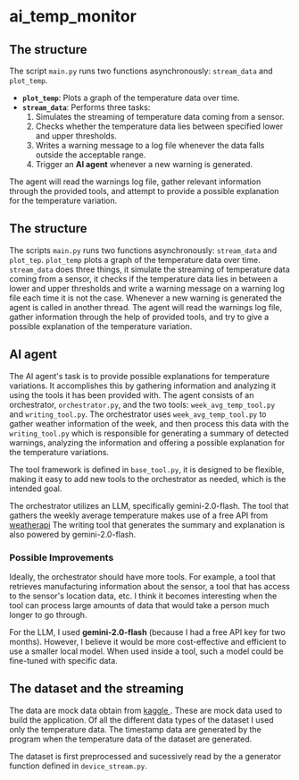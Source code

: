 # ai_temp_monitor

## The structure

The script `main.py` runs two functions asynchronously: `stream_data` and `plot_temp`. 

- **`plot_temp`**: Plots a graph of the temperature data over time.
- **`stream_data`**: Performs three tasks:
  1. Simulates the streaming of temperature data coming from a sensor.
  2. Checks whether the temperature data lies between specified lower and upper thresholds.
  3. Writes a warning message to a log file whenever the data falls outside the acceptable range.
  4. Trigger an **AI agent** whenever a new warning is generated.

The agent will read the warnings log file, gather relevant information through the provided tools, and attempt to provide a possible explanation for the temperature variation.


## The structure

The scripts `main.py` runs two functions asynchronously: `stream_data` and `plot_tep`. `plot_temp` plots a graph of the temperature data over time. `stream_data` does three things, it simulate the streaming of temperature data coming from a sensor, it checks if the temperature data lies in between a lower and upper thresholds and write a warning message on a warning log file each time it is not the case. Whenever a new warning is generated the agent is called in another thread. The agent will read the warnings log file, gather information through the help of provided tools, and try to give a possible explanation of the temperature variation.  


## AI agent

The AI agent's task is to provide possible explanations for temperature variations. It accomplishes this by gathering information and analyzing it using the tools it has been provided with.
The agent consists of an orchestrator, `orchestrator.py`, and the two tools: `week_avg_temp_tool.py` and `writing_tool.py`.
The orchestrator uses `week_avg_temp_tool.py` to gather weather information of the week, and then process this data with the `writing_tool.py` which is responsible for generating a summary of detected warnings, analyzing the information and offering a possible explanation for the temperature variations.

The tool framework is defined in `base_tool.py`, it is designed to be flexible, making it easy to add new tools to the orchestrator as needed, which is the intended goal.

The orchestrator utilizes an LLM, specifically gemini-2.0-flash. 
The tool that gathers the weekly average temperature makes use of a free API from [weatherapi](https://www.weatherapi.com/)
The writing tool that generates the summary and explanation is also powered by gemini-2.0-flash.

### Possible Improvements

Ideally, the orchestrator should have more tools. For example, a tool that retrieves manufacturing information about the sensor, a tool that has access to the sensor's location data, etc.
I think it becomes interesting when the tool can process large amounts of data that would take a person much longer to go through.

For the LLM, I used **gemini-2.0-flash** (because I had a free API key for two months). 
However, I believe it would be more cost-effective and efficient to use a smaller local model. When used inside a tool, such a model could be fine-tuned with specific data.


## The dataset and the streaming

The data are mock data obtain from [ kaggle ](https://www.kaggle.com/datasets/garystafford/environmental-sensor-data-132k).
These are mock data used to build the application.
Of all the different data types of the dataset I used only the temperature data. The timestamp data are generated by the program when the temperature data of the dataset are generated.

The dataset is first preprocessed and sucessively read by the a generator function defined in `device_stream.py`.

